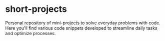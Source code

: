 # short-projects
Personal repository of mini-projects to solve everyday problems with code. Here you'll find various code snippets developed to streamline daily tasks and optimize processes.
